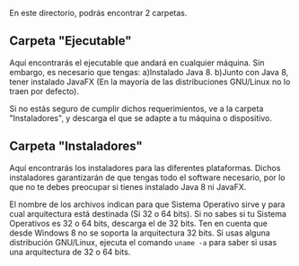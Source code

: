 En este directorio, podrás encontrar 2 carpetas.

## Carpeta "Ejecutable" ##
Aquí encontrarás el ejecutable que andará en cualquier máquina. Sin embargo, es necesario que tengas:
a)Instalado Java 8.
b)Junto con Java 8, tener instalado JavaFX (En la mayoría de las distribuciones GNU/Linux no lo traen por defecto).

Si no estás seguro de cumplir dichos requerimientos, ve a la carpeta "Instaladores", y descarga el que se adapte a tu máquina o dispositivo.


## Carpeta "Instaladores" ##
Aquí encontrarás los instaladores para las diferentes plataformas. Dichos instaladores garantizarán de que tengas todo el software necesario, 
por lo que no te debes preocupar si tienes instalado Java 8 ni JavaFX.

El nombre de los archivos indican para que Sistema Operativo sirve y para cual arquitectura está destinada (Si 32 o 64 bits). 
Si no sabes si tu Sistema Operativos es 32 o 64 bits, descarga el de 32 bits. Ten en cuenta que desde Windows 8 no se soporta la arquitectura 32 bits. 
Si usas alguna distribución GNU/Linux, ejecuta el comando `uname -a` para saber si usas una arquitectura de 32 o 64 bits.
